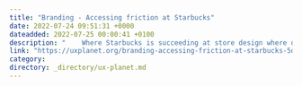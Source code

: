 ```yaml
---
title: "Branding - Accessing friction at Starbucks"
date: 2022-07-24 09:51:31 +0000
dateadded: 2022-07-25 00:00:41 +0100
description: "    Where Starbucks is succeeding at store design where others fail  Continue reading on UX Planet »  "
link: "https://uxplanet.org/branding-accessing-friction-at-starbucks-5d7cb44154b2?source=rss----819cc2aaeee0---4"
category:
directory: _directory/ux-planet.md
---
```


